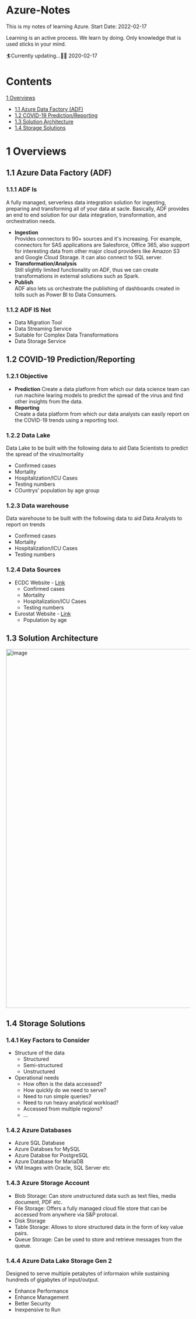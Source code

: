 # Azure-Notes
This is my notes of learning Azure.
Start Date: 2022-02-17

Learning is an active process. We learn by doing. Only knowledge that is used sticks in your mind.

:surfer:Currently updating...:surfing_man: 2020-02-17

# Contents
[1 Overviews](#1-overviews)
* [1.1 Azure Data Factory (ADF)](#11-azure-data-factory-adf)
* [1.2 COVID-19 Prediction/Reporting](#12-covid-19-predictionreporting)
* [1.3 Solution Architecture](#13-solution-architecture)
* [1.4 Storage Solutions](#14-storage-solutions)

# 1 Overviews

## 1.1 Azure Data Factory (ADF)

### 1.1.1 ADF Is 
A fully managed, serverless data integration solution for ingesting, preparing and transforming all of your data at sacle. Basically, ADF provides an end to end solution for our data integration, transformation, and orchestration needs.
* **Ingestion**  
  Provides connectors to 90+ sources and it's increasing. For example, connectors for SAS applications are Salesforce, Office 365, also support for interesting data from other major cloud providers like Amazon S3 and Google Cloud Storage. It can also connect to SQL server.
* **Transformation/Analysis**  
  Still slightly limited functionality on ADF, thus we can create transformations in external solutions such as Spark.
* **Publish**  
  ADF also lets us orchestrate the publishing of dashboards created in tolls such as Power BI to Data Consumers.

### 1.1.2 ADF IS Not
* Data Migration Tool
* Data Streaming Service
* Suitable for Complex Data Transformations
* Data Storage Service

## 1.2 COVID-19 Prediction/Reporting

### 1.2.1 Objective
* **Prediction**
  Create a data platform from which our data science team can run machine learing models to predict the spread of the virus and find other insights from the data.
* **Reporting**  
  Create a data platform from which our data analysts can easily report on the COVID-19 trends using a reporting tool.
  
### 1.2.2 Data Lake
Data Lake to be built with the following data to aid Data Scientists to predict the spread of the virus/mortality
* Confirmed cases
* Mortality
* Hospitalization/ICU Cases
* Testing numbers
* COuntrys' population by age group

### 1.2.3 Data warehouse
Data warehouse to be built with the following data to aid Data Analysts to report on trends
* Confirmed cases
* Mortality
* Hospitalization/ICU Cases
* Testing numbers

### 1.2.4 Data Sources
* ECDC Website - [Link](https://www.ecdc.europa.eu/en/covid-19/data)
  * Confirmed cases
  * Mortality
  * Hospitalization/ICU Cases
  * Testing numbers
* Eurostat Website - [Link](https://github.com/ArvinCheung0313/Azure-Notes/blob/main/tps00010.tsv)
  * Population by age

## 1.3 Solution Architecture

<img width="981" alt="image" src="https://user-images.githubusercontent.com/91806768/154564103-c3a68287-2d24-483b-9b8b-ffddbd6a50db.png">

## 1.4 Storage Solutions

### 1.4.1 Key Factors to Consider
* Structure of the data
  * Structured
  * Semi-structured
  * Unstructured
* Operational needs
  * How often is the data accessed?
  * How quickly do we need to serve?
  * Need to run simple queries?
  * Need to run heavy analytical workload?
  * Accessed from multiple regions?
  * ...

### 1.4.2 Azure Databases
* Azure SQL Database
* Azure Databses for MySQL
* Azure Databse for PostgreSQL
* Azure Database for MariaDB
* VM Images with Oracle, SQL Server etc

### 1.4.3 Azure Storage Account
* Blob Storage: Can store unstructured data such as text files, media document, PDF etc.
* File Storage: Offers a fully managed cloud file store that can be accessed from anywhere via S&P protocal.
* Disk Storage
* Table Storage: Allows to store structured data in the form of key value pairs.
* Queue Storage: Can be used to store and retrieve messages from the queue.

### 1.4.4 Azure Data Lake Storage Gen 2
Designed to serve multiple petabytes of informaion while sustaining hundreds of gigabytes of input/output.
* Enhance Performance
* Enhance Management
* Better Security
* Inexpensive to Run









